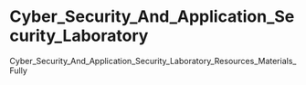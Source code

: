 # Cyber_Security_And_Application_Security_Laboratory
Cyber_Security_And_Application_Security_Laboratory_Resources_Materials_Fully
